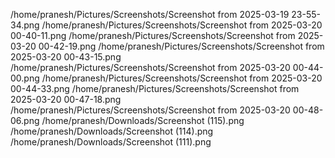 /home/pranesh/Pictures/Screenshots/Screenshot from 2025-03-19 23-55-34.png
/home/pranesh/Pictures/Screenshots/Screenshot from 2025-03-20 00-40-11.png
/home/pranesh/Pictures/Screenshots/Screenshot from 2025-03-20 00-42-19.png
/home/pranesh/Pictures/Screenshots/Screenshot from 2025-03-20 00-43-15.png
/home/pranesh/Pictures/Screenshots/Screenshot from 2025-03-20 00-44-00.png
/home/pranesh/Pictures/Screenshots/Screenshot from 2025-03-20 00-44-33.png
/home/pranesh/Pictures/Screenshots/Screenshot from 2025-03-20 00-47-18.png
/home/pranesh/Pictures/Screenshots/Screenshot from 2025-03-20 00-48-06.png
/home/pranesh/Downloads/Screenshot (115).png
/home/pranesh/Downloads/Screenshot (114).png
/home/pranesh/Downloads/Screenshot (111).png
